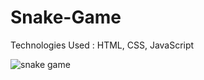 # Snake-Game

Technologies Used : HTML, CSS, JavaScript

![snake game](https://github.com/marwa-mahmoud3/Snake-Game/assets/58340861/5f626235-7d66-455b-a058-ce6324bc534a)

